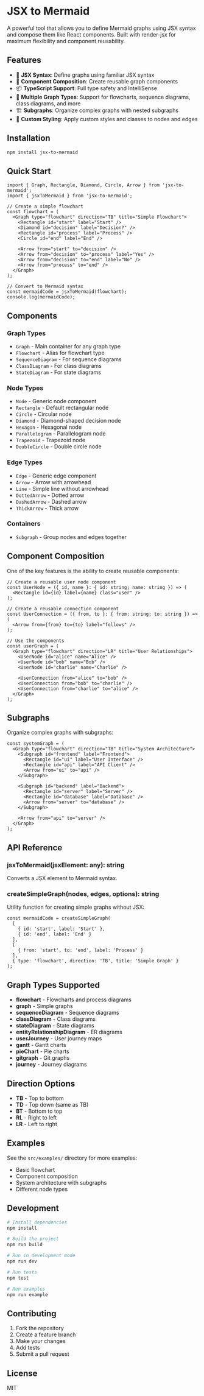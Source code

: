 # JSX to Mermaid

A powerful tool that allows you to define Mermaid graphs using JSX syntax and compose them like React components. Built with render-jsx for maximum flexibility and component reusability.

## Features

- 🎨 **JSX Syntax**: Define graphs using familiar JSX syntax
- 🔧 **Component Composition**: Create reusable graph components
- 📦 **TypeScript Support**: Full type safety and IntelliSense
- 🎯 **Multiple Graph Types**: Support for flowcharts, sequence diagrams, class diagrams, and more
- 🏗️ **Subgraphs**: Organize complex graphs with nested subgraphs
- 🎨 **Custom Styling**: Apply custom styles and classes to nodes and edges

## Installation

```bash
npm install jsx-to-mermaid
```

## Quick Start

```tsx
import { Graph, Rectangle, Diamond, Circle, Arrow } from 'jsx-to-mermaid';
import { jsxToMermaid } from 'jsx-to-mermaid';

// Create a simple flowchart
const flowchart = (
  <Graph type="flowchart" direction="TB" title="Simple Flowchart">
    <Rectangle id="start" label="Start" />
    <Diamond id="decision" label="Decision?" />
    <Rectangle id="process" label="Process" />
    <Circle id="end" label="End" />
    
    <Arrow from="start" to="decision" />
    <Arrow from="decision" to="process" label="Yes" />
    <Arrow from="decision" to="end" label="No" />
    <Arrow from="process" to="end" />
  </Graph>
);

// Convert to Mermaid syntax
const mermaidCode = jsxToMermaid(flowchart);
console.log(mermaidCode);
```

## Components

### Graph Types

- `Graph` - Main container for any graph type
- `Flowchart` - Alias for flowchart type
- `SequenceDiagram` - For sequence diagrams
- `ClassDiagram` - For class diagrams
- `StateDiagram` - For state diagrams

### Node Types

- `Node` - Generic node component
- `Rectangle` - Default rectangular node
- `Circle` - Circular node
- `Diamond` - Diamond-shaped decision node
- `Hexagon` - Hexagonal node
- `Parallelogram` - Parallelogram node
- `Trapezoid` - Trapezoid node
- `DoubleCircle` - Double circle node

### Edge Types

- `Edge` - Generic edge component
- `Arrow` - Arrow with arrowhead
- `Line` - Simple line without arrowhead
- `DottedArrow` - Dotted arrow
- `DashedArrow` - Dashed arrow
- `ThickArrow` - Thick arrow

### Containers

- `Subgraph` - Group nodes and edges together

## Component Composition

One of the key features is the ability to create reusable components:

```tsx
// Create a reusable user node component
const UserNode = ({ id, name }: { id: string; name: string }) => (
  <Rectangle id={id} label={name} class="user" />
);

// Create a reusable connection component
const UserConnection = ({ from, to }: { from: string; to: string }) => (
  <Arrow from={from} to={to} label="follows" />
);

// Use the components
const userGraph = (
  <Graph type="flowchart" direction="LR" title="User Relationships">
    <UserNode id="alice" name="Alice" />
    <UserNode id="bob" name="Bob" />
    <UserNode id="charlie" name="Charlie" />
    
    <UserConnection from="alice" to="bob" />
    <UserConnection from="bob" to="charlie" />
    <UserConnection from="charlie" to="alice" />
  </Graph>
);
```

## Subgraphs

Organize complex graphs with subgraphs:

```tsx
const systemGraph = (
  <Graph type="flowchart" direction="TB" title="System Architecture">
    <Subgraph id="frontend" label="Frontend">
      <Rectangle id="ui" label="User Interface" />
      <Rectangle id="api" label="API Client" />
      <Arrow from="ui" to="api" />
    </Subgraph>
    
    <Subgraph id="backend" label="Backend">
      <Rectangle id="server" label="Server" />
      <Rectangle id="database" label="Database" />
      <Arrow from="server" to="database" />
    </Subgraph>
    
    <Arrow from="api" to="server" />
  </Graph>
);
```

## API Reference

### jsxToMermaid(jsxElement: any): string

Converts a JSX element to Mermaid syntax.

### createSimpleGraph(nodes, edges, options): string

Utility function for creating simple graphs without JSX:

```tsx
const mermaidCode = createSimpleGraph(
  [
    { id: 'start', label: 'Start' },
    { id: 'end', label: 'End' }
  ],
  [
    { from: 'start', to: 'end', label: 'Process' }
  ],
  { type: 'flowchart', direction: 'TB', title: 'Simple Graph' }
);
```

## Graph Types Supported

- **flowchart** - Flowcharts and process diagrams
- **graph** - Simple graphs
- **sequenceDiagram** - Sequence diagrams
- **classDiagram** - Class diagrams
- **stateDiagram** - State diagrams
- **entityRelationshipDiagram** - ER diagrams
- **userJourney** - User journey maps
- **gantt** - Gantt charts
- **pieChart** - Pie charts
- **gitgraph** - Git graphs
- **journey** - Journey diagrams

## Direction Options

- **TB** - Top to bottom
- **TD** - Top down (same as TB)
- **BT** - Bottom to top
- **RL** - Right to left
- **LR** - Left to right

## Examples

See the `src/examples/` directory for more examples:

- Basic flowchart
- Component composition
- System architecture with subgraphs
- Different node types

## Development

```bash
# Install dependencies
npm install

# Build the project
npm run build

# Run in development mode
npm run dev

# Run tests
npm test

# Run examples
npm run example
```

## Contributing

1. Fork the repository
2. Create a feature branch
3. Make your changes
4. Add tests
5. Submit a pull request

## License

MIT 